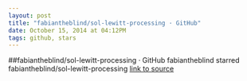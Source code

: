 ```yaml
---
layout: post
title: "fabiantheblind/sol-lewitt-processing · GitHub"
date: October 15, 2014 at 04:12PM
tags: github, stars
---
```

##fabiantheblind/sol-lewitt-processing · GitHub
fabiantheblind starred fabiantheblind/sol-lewitt-processing
[link to source](http://ift.tt/1rajdcn) 
